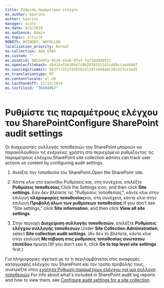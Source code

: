 ```yaml
---
title: Ρύθμιση παραμέτρων ελέγχου
ms.author: kaarins
author: kaarins
manager: scotv
ms.date: 4/5/2018
ms.audience: Admin
ms.topic: article
ROBOTS: NOINDEX, NOFOLLOW
localization_priority: Normal
ms.collection: Adm_O365
ms.custom: ''
ms.assetid: 98b3d4fa-9210-43e8-9faf-7af3dd9d8557
ms.openlocfilehash: d5d1da516104d7c062038551142cdd9ccaad4407
ms.sourcegitcommit: b43f77221f47b50c41197a448a9c26c423ce1ad5
ms.translationtype: MT
ms.contentlocale: el-GR
ms.lasthandoff: 11/15/2019
ms.locfileid: "36504967"
---
```

# <a name="configure-sharepoint-audit-settings"></a><span data-ttu-id="2e49d-102">Ρυθμίστε τις παραμέτρους ελέγχου του SharePoint</span><span class="sxs-lookup"><span data-stu-id="2e49d-102">Configure SharePoint audit settings</span></span>

<span data-ttu-id="2e49d-103">Οι διαχειριστές συλλογής τοποθεσιών του SharePoint μπορούν να παρακολουθούν τις ενέργειες χρήστη στο περιεχόμενο ρυθμίζοντας τις παραμέτρους ελέγχου.</span><span class="sxs-lookup"><span data-stu-id="2e49d-103">SharePoint site collection admins can track user actions on content by configuring audit settings.</span></span>
  
1. <span data-ttu-id="2e49d-104">Ανοίξτε την τοποθεσία του SharePoint.</span><span class="sxs-lookup"><span data-stu-id="2e49d-104">Open the SharePoint site.</span></span>
    
2. <span data-ttu-id="2e49d-105">Κάντε κλικ στο εικονίδιο Ρυθμίσεις και, στη συνέχεια, επιλέξτε **Ρυθμίσεις τοποθεσίας**.</span><span class="sxs-lookup"><span data-stu-id="2e49d-105">Click the Settings icon, and then click **Site settings**.</span></span> <span data-ttu-id="2e49d-106">Εάν δεν βλέπετε τις "Ρυθμίσεις τοποθεσίας", κάντε κλικ στην επιλογή **πληροφορίες τοποθεσίας**και, στη συνέχεια, κάντε κλικ στην επιλογή **Προβολή όλων των ρυθμίσεων τοποθεσίας**.</span><span class="sxs-lookup"><span data-stu-id="2e49d-106">If you don't see "Site settings," click **Site information**, and then click **View all site settings**.</span></span>
    
3. <span data-ttu-id="2e49d-107">Στην περιοχή **Διαχείριση συλλογής τοποθεσιών**, επιλέξτε **Ρυθμίσεις ελέγχου συλλογής τοποθεσιών**.</span><span class="sxs-lookup"><span data-stu-id="2e49d-107">Under **Site Collection Administration**, select **Site collection audit settings**.</span></span> <span data-ttu-id="2e49d-108">(Αν δεν το βλέπετε, κάντε κλικ στην επιλογή **Μετάβαση στις ρυθμίσεις τοποθεσίας ανώτατου επιπέδου** πρώτα.)</span><span class="sxs-lookup"><span data-stu-id="2e49d-108">(If you don't see it, click **Go to top level site settings** first.)</span></span> 
    
<span data-ttu-id="2e49d-109">Για πληροφορίες σχετικά με το τι περιλαμβάνεται στις αναφορές καταγραφής ελέγχου του SharePoint και τον τρόπο προβολής τους, ανατρέξτε στην [ενότητα Ρύθμιση παραμέτρων ελέγχου για μια συλλογή τοποθεσιών](https://go.microsoft.com/fwlink/?linkid=404050).</span><span class="sxs-lookup"><span data-stu-id="2e49d-109">For info about what's included in SharePoint audit log reports and how to view them, see [Configure audit settings for a site collection](https://go.microsoft.com/fwlink/?linkid=404050).</span></span>
  

